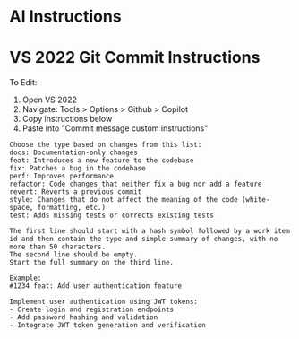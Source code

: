 # AI Instructions

# VS 2022 Git Commit Instructions
To Edit:
1. Open VS 2022
2. Navigate: Tools > Options > Github > Copilot
3. Copy instructions below
4. Paste into "Commit message custom instructions"

```
Choose the type based on changes from this list:
docs: Documentation-only changes
feat: Introduces a new feature to the codebase
fix: Patches a bug in the codebase
perf: Improves performance
refactor: Code changes that neither fix a bug nor add a feature
revert: Reverts a previous commit
style: Changes that do not affect the meaning of the code (white-space, formatting, etc.)
test: Adds missing tests or corrects existing tests

The first line should start with a hash symbol followed by a work item id and then contain the type and simple summary of changes, with no more than 50 characters.
The second line should be empty.
Start the full summary on the third line.

Example:
#1234 feat: Add user authentication feature

Implement user authentication using JWT tokens:
- Create login and registration endpoints
- Add password hashing and validation
- Integrate JWT token generation and verification
```
